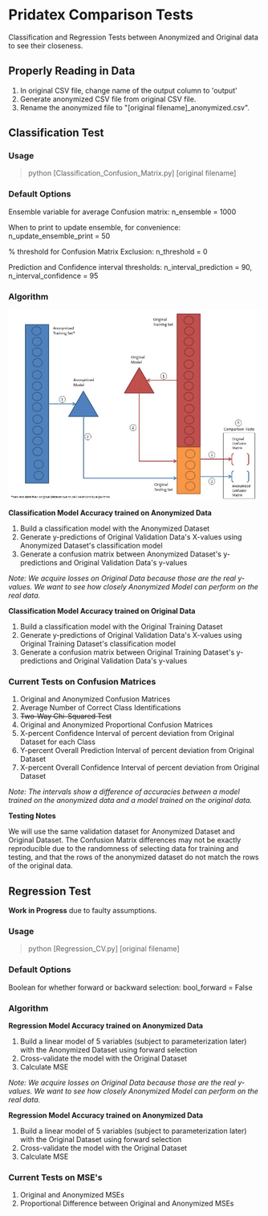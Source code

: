 # Pridatex Comparison Tests
Classification and Regression Tests between Anonymized and Original data to see their closeness.

## Properly Reading in Data
1. In original CSV file, change name of the output column to 'output'
2. Generate anonymized CSV file from original CSV file.
3. Rename the anonymized file to "[original filename]_anonymized.csv".

## Classification Test

### Usage
> python [Classification_Confusion_Matrix.py] [original filename]

### Default Options
Ensemble variable for average Confusion matrix: n_ensemble = 1000

When to print to update ensemble, for convenience: n_update_ensemble_print = 50

% threshold for Confusion Matrix Exclusion: n_threshold = 0

Prediction and Confidence interval thresholds: n_interval_prediction = 90, n_interval_confidence = 95

### Algorithm 

![Classification Testing](/images/Classification_Testing_Algorithm.jpg)

**Classification Model Accuracy trained on Anonymized Data**
1. Build a classification model with the Anonymized Dataset
2. Generate y-predictions of Original Validation Data's X-values using Anonymized Dataset's classification model
3. Generate a confusion matrix between Anonymized Dataset's y-predictions and Original Validation Data's y-values

*Note: We acquire losses on Original Data because those are the real y-values. 
       We want to see how closely Anonymized Model can perform on the real data.*

**Classification Model Accuracy trained on Original Data** 
1. Build a classification model with the Original Training Dataset
2. Generate y-predictions of Original Validation Data's X-values using Original Training Dataset's classification model
3. Generate a confusion matrix between Original Training Dataset's y-predictions and Original Validation Data's y-values

### Current Tests on Confusion Matrices
1. Original and Anonymized Confusion Matrices
2. Average Number of Correct Class Identifications
3. ~~Two-Way Chi-Squared Test~~
4. Original and Anonymized Proportional Confusion Matrices
5. X-percent Confidence Interval of percent deviation from Original Dataset for each Class
6. Y-percent Overall Prediction Interval of percent deviation from Original Dataset
7. X-percent Overall Confidence Interval of percent deviation from Original Dataset 

*Note: The intervals show a difference of accuracies between a model trained on the anonymized data and a model trained on the original data.*

**Testing Notes**

We will use the same validation dataset for Anonymized Dataset and Original Dataset. 
The Confusion Matrix differences may not be exactly reproducible due to the randomness of 
selecting data for training and testing, and that the rows of the anonymized dataset do not match 
the rows of the original data.

## Regression Test

**Work in Progress** due to faulty assumptions.

### Usage
> python [Regression_CV.py] [original filename]

### Default Options
Boolean for whether forward or backward selection: bool_forward = False

### Algorithm 

**Regression Model Accuracy trained on Anonymized Data**
1. Build a linear model of 5 variables (subject to parameterization later) with the Anonymized Dataset using forward selection
2. Cross-validate the model with the Original Dataset
3. Calculate MSE

*Note: We acquire losses on Original Data because those are the real y-values. 
       We want to see how closely Anonymized Model can perform on the real data.*

**Regression Model Accuracy trained on Anonymized Data**
1. Build a linear model of 5 variables (subject to parameterization later) with the Original Dataset using forward selection
2. Cross-validate the model with the Original Dataset
3. Calculate MSE

### Current Tests on MSE's
1. Original and Anonymized MSEs
2. Proportional Difference between Original and Anonymized MSEs
